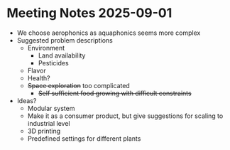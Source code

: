 # Meeting Notes 2025-09-01
- We choose aerophonics as aquaphonics seems more complex
- Suggested problem descriptions
	- Environment
		- Land availability 
		- Pesticides
	- Flavor
	- Health?
	- ~~Space exploration~~ too complicated
		- ~~Self sufficient food growing with difficult constraints~~
- Ideas?
	- Modular system
	- Make it as a consumer product, but give suggestions for scaling to industrial level
	- 3D printing
	- Predefined settings for different plants
